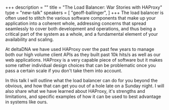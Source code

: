 +++
description = ""
title = "The Load Balancer: War Stories with HAProxy"
type = "new-talk"
speakers = [
        "geoff-ballinger",
]
+++
The load balancer is often used to stitch the various software components that make up your application into a coherent whole, addressing concerns that spread seamlessly to cover both development and operations, and thus being a critical part of the system as a whole, and a fundamental element of your availability and scaling.

At deltaDNA we have used HAProxy over the past few years to manage both our high volume client APIs as they built past 10k hits/s as well as our web applications. HAProxy is a very capable piece of software but it makes some rather individual design choices that can be problematic once you pass a certain scale if you don't take them into account.

In this talk I will outline what the load balancer can do for you beyond the obvious, and how that can get you out of a hole late on a Sunday night. I will also share what we have learned about HAProxy, it's strengths and limitations, and specific examples of how it can be used to best advantage in systems like ours.